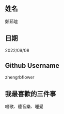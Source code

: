 姓名
----
鄭茹瑄

日期
----
2022/09/08

Github Username
---------------
zhengrbflower

我最喜歡的三件事
---------------
唱歌、聽音樂、睡覺